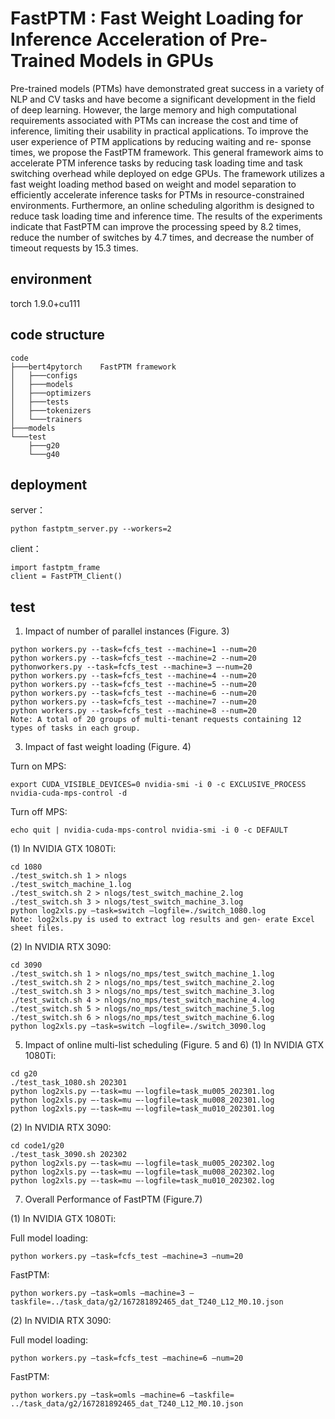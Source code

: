# FastPTM : Fast Weight Loading for Inference Acceleration of Pre-Trained Models in GPUs
Pre-trained models (PTMs) have demonstrated great success in a variety of NLP and CV tasks and have become a significant development in the field of deep learning. However, the large memory and high computational requirements associated with PTMs can increase the cost and time of inference, limiting their usability in practical applications. To improve the user experience of PTM applications by reducing waiting and re- sponse times, we propose the FastPTM framework. This general framework aims to accelerate PTM inference tasks by reducing task loading time and task switching overhead while deployed on edge GPUs. The framework utilizes a fast weight loading method based on weight and model separation to efficiently accelerate inference tasks for PTMs in resource-constrained environments. Furthermore, an online scheduling algorithm is designed to reduce task loading time and inference time. The results of the experiments indicate that FastPTM can improve the processing speed by 8.2 times, reduce the number of switches by 4.7 times, and decrease the number of timeout requests by 15.3 times.

## environment
torch 1.9.0+cu111

## code structure

```
code
├───bert4pytorch    FastPTM framework
│   ├───configs
│   ├───models
│   ├───optimizers
│   ├───tests
│   ├───tokenizers
│   └───trainers
├───models
└───test
    ├───g20
    └───g40
```

## deployment

server：
```
python fastptm_server.py --workers=2
```

client：
```
import fastptm_frame
client = FastPTM_Client()
```

## test
1. Impact of number of parallel instances (Figure. 3)
```
python workers.py --task=fcfs_test --machine=1 --num=20
python workers.py --task=fcfs_test --machine=2 --num=20
pythonworkers.py --task=fcfs_test --machine=3 –-num=20
python workers.py --task=fcfs_test --machine=4 --num=20
python workers.py --task=fcfs_test --machine=5 --num=20
python workers.py --task=fcfs_test --machine=6 --num=20
python workers.py --task=fcfs_test --machine=7 --num=20
python workers.py --task=fcfs_test --machine=8 --num=20
Note: A total of 20 groups of multi-tenant requests containing 12 types of tasks in each group.
```

3. Impact of fast weight loading (Figure. 4)
  
Turn on MPS:
``` 
export CUDA_VISIBLE_DEVICES=0 nvidia-smi -i 0 -c EXCLUSIVE_PROCESS nvidia-cuda-mps-control -d
``` 
Turn off MPS:
``` 
echo quit | nvidia-cuda-mps-control nvidia-smi -i 0 -c DEFAULT
```
(1) In NVIDIA GTX 1080Ti:
```
cd 1080
./test_switch.sh 1 > nlogs
./test_switch_machine_1.log
./test_switch.sh 2 > nlogs/test_switch_machine_2.log
./test_switch.sh 3 > nlogs/test_switch_machine_3.log
python log2xls.py –task=switch –logfile=./switch_1080.log
Note: log2xls.py is used to extract log results and gen- erate Excel sheet files.
```
(2) In NVIDIA RTX 3090:
```
cd 3090
./test_switch.sh 1 > nlogs/no_mps/test_switch_machine_1.log
./test_switch.sh 2 > nlogs/no_mps/test_switch_machine_2.log
./test_switch.sh 3 > nlogs/no_mps/test_switch_machine_3.log
./test_switch.sh 4 > nlogs/no_mps/test_switch_machine_4.log
./test_switch.sh 5 > nlogs/no_mps/test_switch_machine_5.log
./test_switch.sh 6 > nlogs/no_mps/test_switch_machine_6.log
python log2xls.py –task=switch –logfile=./switch_3090.log
```
5. Impact of online multi-list scheduling (Figure. 5 and 6)
(1) In NVIDIA GTX 1080Ti:
```
cd g20
./test_task_1080.sh 202301
python log2xls.py –-task=mu –-logfile=task_mu005_202301.log
python log2xls.py –-task=mu –-logfile=task_mu008_202301.log
python log2xls.py –-task=mu –-logfile=task_mu010_202301.log
```
(2) In NVIDIA RTX 3090:
```
cd code1/g20
./test_task_3090.sh 202302
python log2xls.py –-task=mu –-logfile=task_mu005_202302.log
python log2xls.py –-task=mu –-logfile=task_mu008_202302.log
python log2xls.py –-task=mu –-logfile=task_mu010_202302.log
```
7. Overall Performance of FastPTM (Figure.7)

(1) In NVIDIA GTX 1080Ti:

Full model loading:
```
python workers.py –task=fcfs_test –machine=3 –num=20
```

FastPTM:
```
python workers.py –task=omls –machine=3 –taskfile=../task_data/g2/167281892465_dat_T240_L12_M0.10.json
```

(2) In NVIDIA RTX 3090:

Full model loading:
```
python workers.py –task=fcfs_test –machine=6 –num=20
```

FastPTM:
```
python workers.py –task=omls –machine=6 –taskfile= ../task_data/g2/167281892465_dat_T240_L12_M0.10.json
```
